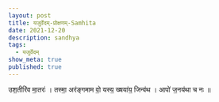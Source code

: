 ```yaml
---
layout: post
title: यजुर्वेदम्-प्रोक्षणम्-Samhita
date: 2021-12-20
description: sandhya
tags:
  - यजुर्वेदम्
show_meta: true
published: true
---
```



उश॒तीरि॑व मा॒तरः॑ । तस्मा॒ अर॑ङ्गमाम वो॒ यस्य॒ ख्षया॑य॒ जिन्व॑थ । आपो॑ ज॒नय॑था च नः ॥ 
